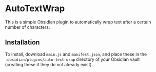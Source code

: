 # AutoTextWrap
This is a simple Obsidian plugin to automatically wrap text after a certain number of characters.

## Installation
To install, download `main.js` and `manifest.json`, and place these in the `.obsidian/plugins/auto-text-wrap` directory of your Obsidian vault (creating these if they do not already exist).

